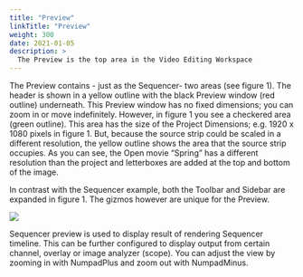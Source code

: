 ```yaml
---
title: "Preview"
linkTitle: "Preview"
weight: 300
date: 2021-01-05
description: >
  The Preview is the top area in the Video Editing Workspace
---
```


The Preview contains - just as the Sequencer- two areas (see figure 1). The header is shown in a yellow outline with the black Preview window (red outline) underneath. This Preview window has no fixed dimensions; you can zoom in or move indefinitely. However, in figure 1 you see a checkered area (green outline). This area has the size of the Project Dimensions; e.g. 1920 x 1080 pixels in figure 1. But, because the source strip could be scaled in a different resolution, the yellow outline shows the area that the source strip occupies. As you can see, the Open movie “Spring” has a different resolution than the project and letterboxes are added at the top and bottom of the image.

In contrast with the Sequencer example, both the Toolbar and Sidebar are expanded in figure 1. The gizmos however are unique for the Preview.

![](editors_vse_type.svg)


Sequencer preview is used to display result of rendering Sequencer timeline. This can be further configured to display output from certain channel, overlay or image analyzer (scope). You can adjust the view by zooming in with NumpadPlus and zoom out with NumpadMinus.

